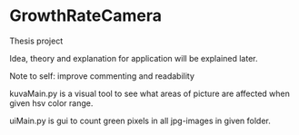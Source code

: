 # GrowthRateCamera
Thesis project

Idea, theory and explanation for application will be explained later.

Note to self: improve commenting and readability

kuvaMain.py is a visual tool to see what areas of picture are affected when given hsv color range.

uiMain.py is gui to count green pixels in all jpg-images in given folder. 
